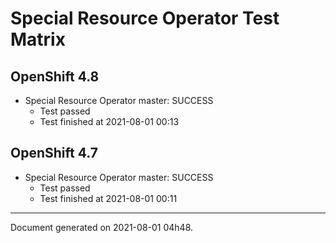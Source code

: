 
Special Resource Operator Test Matrix
=====================================

OpenShift 4.8
-------------


* Special Resource Operator master: SUCCESS
  - Test passed
  - Test finished at 2021-08-01 00:13

OpenShift 4.7
-------------


* Special Resource Operator master: SUCCESS
  - Test passed
  - Test finished at 2021-08-01 00:11


---
Document generated on 2021-08-01 04h48.
